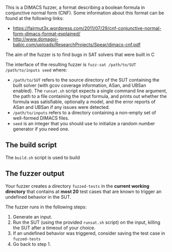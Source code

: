This is a DIMACS fuzzer, a format describing a boolean formula in conjunctive normal form (CNF).
Some information about this format can be found at the following links:

- <https://fairmut3x.wordpress.com/2011/07/29/cnf-conjunctive-normal-form-dimacs-format-explained/>
- <http://www.domagoj-babic.com/uploads/ResearchProjects/Spear/dimacs-cnf.pdf>

The aim of the fuzzer is to find bugs in SAT solvers that were built in C

The interface of the resulting fuzzer is `fuzz-sat /path/to/SUT /path/to/inputs seed` where:

- `/path/to/SUT` refers to the source directory of the SUT containing the built solver (with gcov coverage information, ASan, and UBSan enabled). The `runsat.sh` script expects a single command line argument, the path to a file containing the input formula, and prints out whether the formula was satisfiable, optionally a model, and the error reports of ASan and UBSan if any issues were detected.
- `/path/to/inputs` refers to a directory containing a non-empty set of well-formed DIMACS files.
- `seed` is an integer that you should use to initialize a random number generator if you need one.

## The build script
The `build.sh` script is used to build 

## The fuzzer output

Your fuzzer creates a directory `fuzzed-tests` in the **current working directory** that contains at **most 20** test cases that are known to trigger an undefined behavior in the SUT.

The fuzzer runs in the following steps:

1. Generate an input.
2. Run the SUT (using the provided `runsat.sh` script) on the input, killing the SUT after a timeout of your choice.
3. If an undefined behavior was triggered, consider saving the test case in `fuzzed-tests`
4. Go back to step 1.
